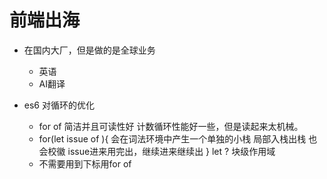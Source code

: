 # 前端出海

- 在国内大厂，但是做的是全球业务
  - 英语
  - AI翻译

- es6 对循环的优化
  - for of 简洁并且可读性好
    计数循环性能好一些，但是读起来太机械。
  - for(let issue of ){
    会在词法环境中产生一个单独的小栈 局部入栈出栈 也会校徽
    issue进来用完出，继续进来继续出
  }
  let ? 块级作用域
  - 不需要用到下标用for of
    

